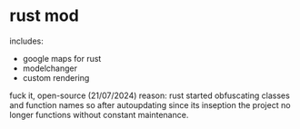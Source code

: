 # rust mod

includes:
- google maps for rust
- modelchanger
- custom rendering


fuck it, open-source (21/07/2024)
reason:
rust started obfuscating classes and function names so after autoupdating since its inseption the project no longer functions without constant maintenance.
